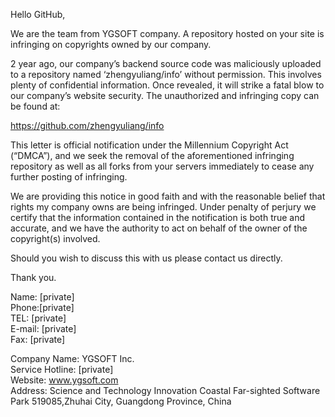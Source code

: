 Hello GitHub,

We are the team from YGSOFT company. A repository hosted on your site is infringing on copyrights owned by our company.

2 year ago, our company’s backend source code was maliciously uploaded to a repository named ‘zhengyuliang/info’ without permission. This involves plenty of confidential information. Once revealed, it will strike a fatal blow to our company’s website security. The unauthorized and infringing copy can be found at:

https://github.com/zhengyuliang/info

This letter is official notification under the Millennium Copyright Act (“DMCA”), and we seek the removal of the aforementioned infringing repository as well as all forks from your servers immediately to cease any further posting of infringing.

We are providing this notice in good faith and with the reasonable belief that rights my company owns are being infringed. Under penalty of perjury we certify that the information contained in the notification is both true and accurate, and we have the authority to act on behalf of the owner of the copyright(s) involved.

Should you wish to discuss this with us please contact us directly.

Thank you.

Name: [private]  
Phone:[private]  
TEL: [private]  
E-mail: [private]  
Fax: [private]  

Company Name: YGSOFT Inc.   
Service Hotline: [private]    
Website: www.ygsoft.com   
Address: Science and Technology Innovation Coastal Far-sighted Software Park 519085,Zhuhai City, Guangdong Province, China  
